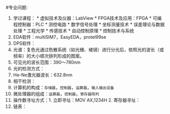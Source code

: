 #专业问题:
  1. 学过课程：
    * 虚拟技术及仪器：LabView
    * FPGA技术及应用：FPGA
    * 可编程控制器：PLC
    * 测控电路
    * 数字信号处理
    * 坐标测量技术
    * 误差理论与数据处理
    * 工程光学
    * 传感技术
    * 自动控制原理
    * 控制技术与系统
  2. EDA软件：multiSIM7，EasyEDA，protel99se
  3. DPS软件：
  4. 光谱：复色光通过色散系统（如光栅、棱镜）进行分光后，依照光的波长（或频率）的大小顺次排列形成的图案。
  5. 可见光的波长范围：390～780nm
  6. 光的检测方式：
  7. He-Ne激光器波长：632.8nm
  8. 相干检测：
  9. 计算机的构成：`存储器`，`控制器`，`运算器`，`输入输出设备`
  10. 微处理器的组成：`运算器`，`控制器`，`寄存器阵列`
  11. 操作数寻址方式：1. 立即寻址：MOV AX,1234H
                    2. 寄存器寻址：
  10. 链表：
